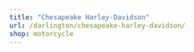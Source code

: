 ```yaml
---
title: "Chesapeake Harley-Davidson"
url: /darlington/chesapeake-harley-davidson/
shop: motorcycle
---
```


